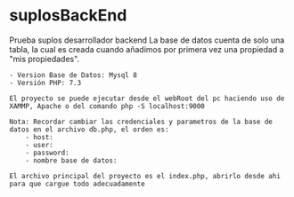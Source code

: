 # suplosBackEnd
Prueba suplos desarrollador backend
    La base de datos cuenta de solo una tabla, la cual es creada cuando añadimos por primera vez
    una propiedad a "mis propiedades".

    - Version Base de Datos: Mysql 8
    - Versión PHP: 7.3

    El proyecto se puede ejecutar desde el webRoot del pc haciendo uso de XAMMP, Apache o del comando php -S localhost:9000
    
    Nota: Recordar cambiar las credenciales y parametros de la base de datos en el archivo db.php, el orden es:
        - host:
        - user:
        - password:
        - nombre base de datos:
    
    El archivo principal del proyecto es el index.php, abrirlo desde ahi para que cargue todo adecuadamente